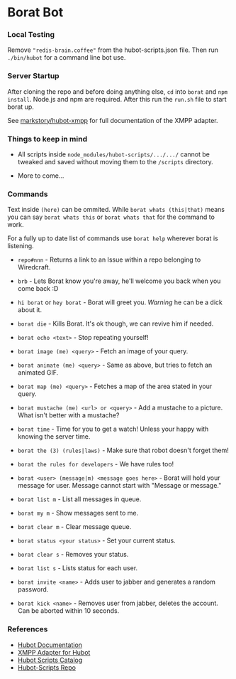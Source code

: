 # Borat Bot

### Local Testing
Remove `"redis-brain.coffee"` from the hubot-scripts.json file. Then run `./bin/hubot` for a command line bot use.

### Server Startup
After cloning the repo and before doing anything else, `cd` into `borat` and `npm install`. Node.js and npm are required. After this run the `run.sh` file to start borat up.

See [markstory/hubot-xmpp](https://github.com/markstory/hubot-xmpp) for full documentation of the XMPP adapter.

### Things to keep in mind

- All scripts inside `node_modules/hubot-scripts/.../.../` cannot be tweaked and saved without moving them to the `/scripts` directory.

- More to come...



### Commands
Text inside `(here)` can be ommited. While `borat whats (this|that)` means you can say `borat whats this` or `borat whats that` for the command to work.

For a fully up to date list of commands use `borat help` wherever borat is listening.


- `repo#nnn` - Returns a link to an Issue within a repo belonging to Wiredcraft.

- `brb` - Lets Borat know you're away, he'll welcome you back when you come back :D

- `hi borat` or `hey borat` - Borat will greet you. *Warning* he can be a dick about it.

- `borat die` - Kills Borat. It's ok though, we can revive him if needed.

- `borat echo <text>` - Stop repeating yourself!

- `borat image (me) <query>` - Fetch an image of your query.

- `borat animate (me) <query>` - Same as above, but tries to fetch an animated GIF.

- `borat map (me) <query>` - Fetches a map of the area stated in your query.

- `borat mustache (me) <url> or <query>` - Add a mustache to a picture. What isn't better with a mustache?

- `borat time` - Time for you to get a watch! Unless your happy with knowing the server time.

- `borat the (3) (rules|laws)` - Make sure that robot doesn't forget them!

- `borat the rules for developers` - We have rules too!

- `borat <user> (message|m) <message goes here>` - Borat will hold your message for user. Message cannot start with "Message or message."

- `borat list m` - List all messages in queue.

- `borat my m` - Show messages sent to me.

- `borat clear m` - Clear message queue.

- `borat status <your status>` - Set your current status.

- `borat clear s` - Removes your status.

- `borat list s` - Lists status for each user.

- `borat invite <name>` - Adds user to jabber and generates a random password.

- `borat kick <name>` - Removes user from jabber, deletes the account. Can be aborted within 10 seconds.

### References

- [Hubot Documentation](https://github.com/github/hubot#hubot)
- [XMPP Adapter for Hubot](https://github.com/markstory/hubot-xmpp)
- [Hubot Scripts Catalog](http://hubot-script-catalog.herokuapp.com/)
- [Hubot-Scripts Repo](https://github.com/github/hubot-scripts#hubot-scripts)
